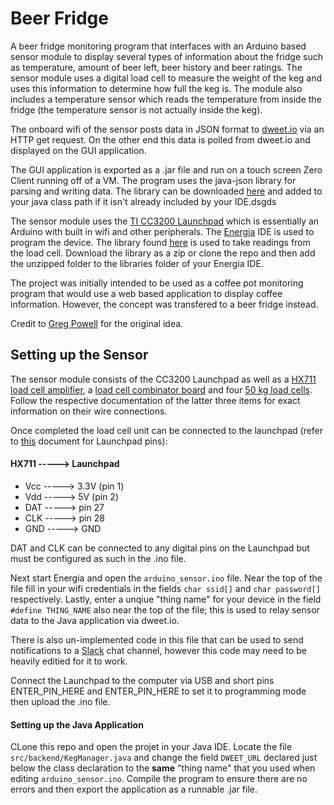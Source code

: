 # Beer Fridge
A beer fridge monitoring program that interfaces with an Arduino based sensor module to display several types of information about the fridge such as temperature, amount of beer left, beer history and beer ratings. The sensor module uses a digital load cell to measure the weight of the keg and uses this information to determine how full the keg is. The module also includes a temperature sensor which reads the temperature from inside the fridge (the temperature sensor is not actually inside the keg). 

The onboard wifi of the sensor posts data in JSON format to <a href="http://dweet.io/">dweet.io</a> via an HTTP get request. On the other end this data is polled from dweet.io and displayed on the GUI application.

The GUI application is exported as a .jar file and run on a touch screen Zero Client running off of a VM. The program uses the java-json library for parsing and writing data. The library can be downloaded <a href="http://www.java2s.com/Code/JarDownload/java/java-json.jar.zip">here</a> and added to your java class path if it isn't already included by your IDE.dsgds

The sensor module uses the <a href="https://store.ti.com/cc3200-launchxl.aspx">TI CC3200 Launchpad</a> which is essentially an Arduino with built in wifi and other peripherals. The <a href="http://energia.nu/">Energia</a> IDE is used to program the device. The library found <a href="https://github.com/bogde/HX711">here</a> is used to take readings from the load cell. Download the library as a zip or clone the repo and then add the unzipped folder to the libraries folder of your Energia IDE.

The project was initially intended to be used as a coffee pot monitoring program that would use a web based application to display coffee information. However, the concept was transfered to a beer fridge instead.

Credit to <a href="https://www.linkedin.com/in/greg-powell-b3b88515/">Greg Powell</a> for the original idea.

## Setting up the Sensor
The sensor module consists of the CC3200 Launchpad as well as a <a href="https://www.sparkfun.com/products/13879">HX711 load cell amplifier</a>, a <a href="https://www.sparkfun.com/products/13878?_ga=1.196320228.931348548.1481592610">load cell combinator board</a> and four <a href="https://www.sparkfun.com/products/10245">50 kg load cells</a>. Follow the respective documentation of the latter three items for exact information on their wire connections.

Once completed the load cell unit can be connected to the launchpad (refer to <a href="http://energia.nu/wordpress/wp-content/uploads/2014/06/LaunchPads-CC3200-%E2%80%94-Pins-Maps-12-28.jpeg">this</a> document for Launchpad pins):

#### HX711 -----> Launchpad
* Vcc   -----> 3.3V   (pin 1)
* Vdd   -----> 5V     (pin 2)
* DAT   -----> pin 27
* CLK   -----> pin 28
* GND   -----> GND

DAT and CLK can be connected to any digital pins on the Launchpad but must be configured as such in the .ino file.

Next start Energia and open the `arduino_sensor.ino` file. Near the top of the file fill in your wifi credentials in the fields `char ssid[]` and `char password[]` respectively. Lastly, enter a unqiue "thing name" for your device in the field `#define THING_NAME` also near the top of the file; this is used to relay sensor data to the Java application via dweet.io.

There is also un-implemented code in this file that can be used to send notifications to a <a href="https://slack.com/?cvosrc=ppc.google.slack&cvo_campaign=&cvo_crid=189426831117&Matchtype=p&utm_source=google&utm_medium=ppc&utm_campaign=generalbrand&c3api=5542,189426831117,slack&gclid=CM2m-ZT7wNMCFQt3fgodmmIHtQ">Slack</a> chat channel, however this code may need to be heavily editied for it to work.

Connect the Launchpad to the computer via USB and short pins ENTER_PIN_HERE and ENTER_PIN_HERE to set it to programming mode then upload the .ino file.

#### Setting up the Java Application
CLone this repo and open the projet in your Java IDE. Locate the file `src/backend/KegManager.java` and change the field `DWEET_URL` declared just below the class declaration to the **same** "thing name" that you used when editing `arduino_sensor.ino`. Compile the program to ensure there are no errors and then export the application as a runnable .jar file.
